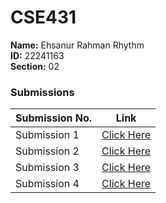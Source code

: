 # **CSE431**

**Name:** Ehsanur Rahman Rhythm  
**ID:** 22241163  
**Section:** 02  

### Submissions

| **Submission No.** | Link |
| ----------- | ----------- |
| Submission 1 | [Click Here](https://github.com/errhythm/CSE431/tree/main/submission1) |
| Submission 2 | [Click Here](https://github.com/errhythm/CSE431/tree/main/submission2) |
| Submission 3 | [Click Here](https://github.com/errhythm/CSE431/tree/main/submission3) |
| Submission 4 | [Click Here](https://github.com/errhythm/CSE431/tree/main/submission4) |

